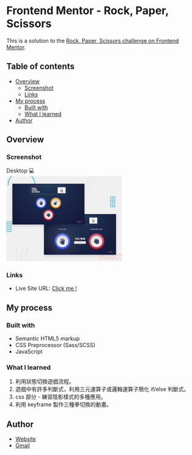# Frontend Mentor - Rock, Paper, Scissors

This is a solution to the [Rock, Paper, Scissors challenge on Frontend Mentor](https://www.frontendmentor.io/challenges/rock-paper-scissors-game-pTgwgvgH).

## Table of contents

- [Overview](#overview)
  - [Screenshot](#screenshot)
  - [Links](#links)
- [My process](#my-process)
  - [Built with](#built-with)
  - [What I learned](#what-i-learned)
- [Author](#author)

## Overview

### Screenshot

Desktop 💻  
<img src="./design/desktop-preview.jpg" width="60%">

### Links

- Live Site URL: [Click me !](https://beckyyyyy.github.io/rock-paper-scissors-game/)

## My process

### Built with

- Semantic HTML5 markup
- CSS Preprocessor (Sass/SCSS)
- JavaScript

### What I learned

1. 利用狀態切換遊戲流程。
2. 遊戲中有許多判斷式，利用三元運算子或邏輯運算子簡化 if/else 判斷式。
3. css 部分 - 練習陰影樣式的多種應用。
4. 利用 keyframe 製作三種拳切換的動畫。

## Author

- [Website](https://beckyyyyy.github.io/portfolio/)
- [Gmail](nkes50723@gmail.com)
